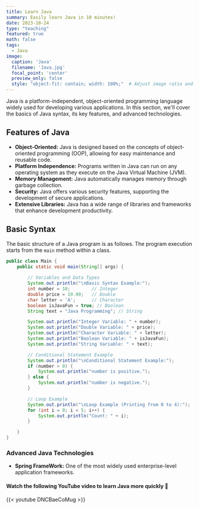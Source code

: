 ```yaml
---
title: Learn Java
summary: Easily learn Java in 10 minutes!
date: 2023-10-24
type: "teaching"
featured: true
math: false
tags:
  - Java
image:
  caption: 'Java'
  filename: 'Java.jpg'
  focal_point: 'center'
  preview_only: false
  style: "object-fit: contain; width: 100%;"  # Adjust image ratio and size
---
```


Java is a platform-independent, object-oriented programming language widely used for developing various applications. In this section, we'll cover the basics of Java syntax, its key features, and advanced technologies.

## Features of Java
- **Object-Oriented:** Java is designed based on the concepts of object-oriented programming (OOP), allowing for easy maintenance and reusable code.
- **Platform Independence:** Programs written in Java can run on any operating system as they execute on the Java Virtual Machine (JVM).
- **Memory Management:** Java automatically manages memory through garbage collection.
- **Security:** Java offers various security features, supporting the development of secure applications.
- **Extensive Libraries:** Java has a wide range of libraries and frameworks that enhance development productivity.

## Basic Syntax
The basic structure of a Java program is as follows. The program execution starts from the `main` method within a class.

```java
public class Main {
    public static void main(String[] args) {
        
        // Variables and Data Types
        System.out.println("\nBasic Syntax Example:");
        int number = 10;        // Integer
        double price = 19.99;   // Double
        char letter = 'A';      // Character
        boolean isJavaFun = true; // Boolean
        String text = "Java Programming"; // String

        System.out.println("Integer Variable: " + number);
        System.out.println("Double Variable: " + price);
        System.out.println("Character Variable: " + letter);
        System.out.println("Boolean Variable: " + isJavaFun);
        System.out.println("String Variable: " + text);

        // Conditional Statement Example
        System.out.println("\nConditional Statement Example:");
        if (number > 0) {
            System.out.println("number is positive.");
        } else {
            System.out.println("number is negative.");
        }

        // Loop Example
        System.out.println("\nLoop Example (Printing from 0 to 4):");
        for (int i = 0; i < 5; i++) {
            System.out.println("Count: " + i);
        }

    }
}

```

### Advanced Java Technologies
- **Spring FrameWork:**  One of the most widely used enterprise-level application frameworks.



#### Watch the following YouTube video to learn Java more quickly 🙌

{{< youtube DNCBaeCoMug >}}
